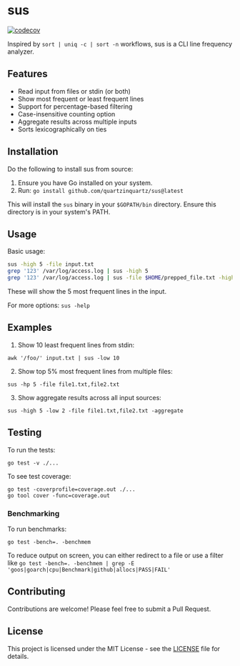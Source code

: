 # sus

[![codecov](https://codecov.io/github/quartzinquartz/sus/graph/badge.svg?token=3ONODB7RK5)](https://codecov.io/github/quartzinquartz/sus)

Inspired by `sort | uniq -c | sort -n` workflows, sus is a CLI line frequency analyzer.

## Features

- Read input from files or stdin (or both)
- Show most frequent or least frequent lines
- Support for percentage-based filtering
- Case-insensitive counting option
- Aggregate results across multiple inputs
- Sorts lexicographically on ties

## Installation

Do the following to install sus from source:

1. Ensure you have Go installed on your system.
2. Run: `go install github.com/quartzinquartz/sus@latest`

This will install the `sus` binary in your `$GOPATH/bin` directory. Ensure this directory is in your system's PATH.

## Usage

Basic usage:

```bash
sus -high 5 -file input.txt
grep '123' /var/log/access.log | sus -high 5
grep '123' /var/log/access.log | sus -file $HOME/prepped_file.txt -high 5 -aggregate
```
These will show the 5 most frequent lines in the input.

For more options: `sus -help`

## Examples

1. Show 10 least frequent lines from stdin:
```
awk '/foo/' input.txt | sus -low 10
```
2. Show top 5% most frequent lines from multiple files:
```
sus -hp 5 -file file1.txt,file2.txt
```
3. Show aggregate results across all input sources:
```
sus -high 5 -low 2 -file file1.txt,file2.txt -aggregate
```

## Testing

To run the tests:
```
go test -v ./...
```

To see test coverage:
```
go test -coverprofile=coverage.out ./...
go tool cover -func=coverage.out
```

### Benchmarking

To run benchmarks:
```
go test -bench=. -benchmem
```

To reduce output on screen, you can either redirect to a file or use a filter like `go test -bench=. -benchmem | grep -E 'goos|goarch|cpu|Benchmark|github|allocs|PASS|FAIL'`

## Contributing

Contributions are welcome! Please feel free to submit a Pull Request.

## License

This project is licensed under the MIT License - see the [LICENSE](LICENSE) file for details.

